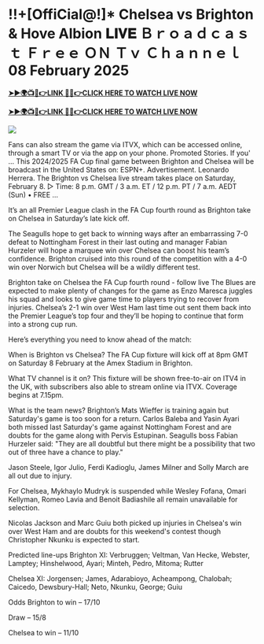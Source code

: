 # !!+[OffiCial@!]* Chelsea vs Brighton & Hove Albion 𝐋𝐈𝐕𝐄 Ｂｒｏａｄｃａｓｔ Ｆｒｅｅ ＯＮ Ｔｖ Ｃｈａｎｎｅｌ 08 February 2025


**[➤►🌍📺📱👉LINK 🔴✅👉CLICK HERE TO WATCH LIVE NOW](https://mr-juniior.blogspot.com/2025/02/ef.html)**

**[➤►🌍📺📱👉LINK 🔴✅👉CLICK HERE TO WATCH LIVE NOW](https://mr-juniior.blogspot.com/2025/02/ef.html)**

[![](https://blogger.googleusercontent.com/img/b/R29vZ2xl/AVvXsEgw86QcRTQHa_0UF_R0Ce_BfmEP5mTpVruRVIlWCPMMqp8oWxkzZavuKovDSK7oHt7t7csMbgy3jKUoCHU7kED_YXGoogHBc3NxSi3Jurev7bBa3b51d-V1n3mFx857KlyS0FiziJpcUdJgJFovmDw3IASQPNDjw8eVi3p9JbVffFfUQEfkj3-qYllz/s686/soccer.gif)](https://mr-juniior.blogspot.com/2025/02/ef.html)


Fans can also stream the game via ITVX, which can be accessed online, through a smart TV or via the app on your phone. Promoted Stories. If you' ... This 2024/2025 FA Cup final game between Brighton and Chelsea will be broadcast in the United States on: ESPN+. Advertisement. Leonardo Herrera. The Brighton vs Chelsea live stream takes place on Saturday, February 8. ▻ Time: 8 p.m. GMT / 3 a.m. ET / 12 p.m. PT / 7 a.m. AEDT (Sun) • FREE ...

It’s an all Premier League clash in the FA Cup fourth round as Brighton take on Chelsea in Saturday’s late kick off.

The Seagulls hope to get back to winning ways after an embarrassing 7-0 defeat to Nottingham Forest in their last outing and manager Fabian Hurzeler will hope a marquee win over Chelsea can boost his team’s confidence. Brighton cruised into this round of the competition with a 4-0 win over Norwich but Chelsea will be a wildly different test.

Brighton take on Chelsea the FA Cup fourth round - follow live
The Blues are expected to make plenty of changes for the game as Enzo Maresca juggles his squad and looks to give game time to players trying to recover from injuries. Chelsea’s 2-1 win over West Ham last time out sent them back into the Premier League’s top four and they’ll be hoping to continue that form into a strong cup run.

Here’s everything you need to know ahead of the match:

When is Brighton vs Chelsea?
The FA Cup fixture will kick off at 8pm GMT on Saturday 8 February at the Amex Stadium in Brighton.

What TV channel is it on?
This fixture will be shown free-to-air on ITV4 in the UK, with subscribers also able to stream online via ITVX. Coverage begins at 7.15pm.

What is the team news?
Brighton’s Mats Wieffer is training again but Saturday's game is too soon for a return. Carlos Baleba and Yasin Ayari both missed last Saturday's game against Nottingham Forest and are doubts for the game along with Pervis Estupinan. Seagulls boss Fabian Hurzeler said: "They are all doubtful but there might be a possibility that two out of three have a chance to play."

Jason Steele, Igor Julio, Ferdi Kadioglu, James Milner and Solly March are all out due to injury.

For Chelsea, Mykhaylo Mudryk is suspended while Wesley Fofana, Omari Kellyman, Romeo Lavia and Benoit Badiashile all remain unavailable for selection.

Nicolas Jackson and Marc Guiu both picked up injuries in Chelsea's win over West Ham and are doubts for this weekend's contest though Christopher Nkunku is expected to start.

Predicted line-ups
Brighton XI: Verbruggen; Veltman, Van Hecke, Webster, Lamptey; Hinshelwood, Ayari; Minteh, Pedro, Mitoma; Rutter

Chelsea XI: Jorgensen; James, Adarabioyo, Acheampong, Chalobah; Caicedo, Dewsbury-Hall; Neto, Nkunku, George; Guiu

Odds
Brighton to win – 17/10

Draw – 15/8

Chelsea to win – 11/10
